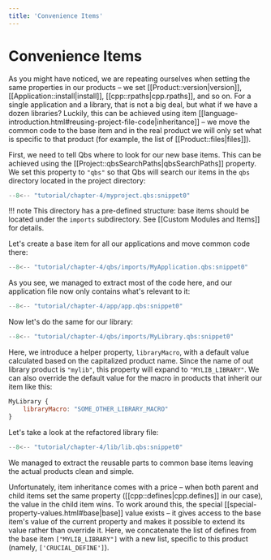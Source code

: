 ```yaml
---
title: 'Convenience Items'
---
```


# Convenience Items

As you might have noticed, we are repeating ourselves when setting the same properties in our
products – we set [[Product::version|version]], [[Application::install|install]],
[[cpp::rpaths|cpp.rpaths]], and so on. For a single application and a library, that is not a
big deal, but what if we have a dozen libraries? Luckily, this can be achieved using item
[[language-introduction.html#reusing-project-file-code|inheritance]] – we move the common code
to the base item and in the real product we will only set what is specific to that product (for
example, the list of [[Product::files|files]]).

First, we need to tell Qbs where to look for our new base items. This can be achieved using
the [[Project::qbsSearchPaths|qbsSearchPaths]] property. We set this property to `"qbs"` so
that Qbs will search our items in the `qbs` directory located in the project directory:

```qml title="myproject.qbs"
--8<-- "tutorial/chapter-4/myproject.qbs:snippet0"
```

!!! note
    This directory has a pre-defined structure: base items should be located under the
    `imports` subdirectory. See [[Custom Modules and Items]] for details.

Let's create a base item for all our applications and move common code there:

```qml title="qbs/imports/MyApplication.qbs"
--8<-- "tutorial/chapter-4/qbs/imports/MyApplication.qbs:snippet0"
```

As you see, we managed to extract most of the code here, and our application file now only
contains what's relevant to it:

```qml title="app/app.qbs"
--8<-- "tutorial/chapter-4/app/app.qbs:snippet0"
```

Now let's do the same for our library:

```qml title="qbs/imports/MyLibrary.qbs"
--8<-- "tutorial/chapter-4/qbs/imports/MyLibrary.qbs:snippet0"
```

Here, we introduce a helper property, `libraryMacro`, with a default value calculated based
on the capitalized product name. Since the name of out library product is `"mylib"`, this
property will expand to `"MYLIB_LIBRARY"`. We can also override the default value
for the macro in products that inherit our item like this:

```qml
MyLibrary {
    libraryMacro: "SOME_OTHER_LIBRARY_MACRO"
}
```

Let's take a look at the refactored library file:

```qml title="lib/lib.qbs"
--8<-- "tutorial/chapter-4/lib/lib.qbs:snippet0"
```

We managed to extract the reusable parts to common base items leaving the actual products clean
and simple.

Unfortunately, item inheritance comes with a price – when both parent and child items set the
same property ([[cpp::defines|cpp.defines]] in our case), the value in the child item wins.
To work around this, the special [[special-property-values.html#base|base]] value
exists – it gives access to the base item's value of the current property and makes it possible
to extend its value rather than override it. Here, we concatenate the list of defines from the
base item `["MYLIB_LIBRARY"]` with a new list, specific to this product (namely,
`['CRUCIAL_DEFINE']`).
